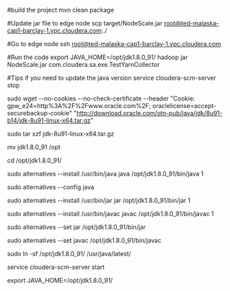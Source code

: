 #build the project
mvn clean package

#Update jar file to edge node
scp target/NodeScale.jar root@ted-malaska-cap1-barclay-1.vpc.cloudera.com:./

#Go to edge node
ssh root@ted-malaska-cap1-barclay-1.vpc.cloudera.com

#Run the code
export JAVA_HOME=/opt/jdk1.8.0_91/
hadoop jar NodeScale.jar com.cloudera.sa.exe.TestYarnCollector

#Tips if you need to update the java version
service cloudera-scm-server stop

sudo wget --no-cookies --no-check-certificate --header "Cookie: gpw_e24=http%3A%2F%2Fwww.oracle.com%2F; oraclelicense=accept-securebackup-cookie" "http://download.oracle.com/otn-pub/java/jdk/8u91-b14/jdk-8u91-linux-x64.tar.gz"

sudo tar xzf jdk-8u91-linux-x64.tar.gz

mv jdk1.8.0_91 /opt

cd /opt/jdk1.8.0_91/

sudo alternatives --install /usr/bin/java java /opt/jdk1.8.0_91/bin/java 1

sudo alternatives --config java

sudo alternatives --install /usr/bin/jar jar /opt/jdk1.8.0_91/bin/jar 1

sudo alternatives --install /usr/bin/javac javac /opt/jdk1.8.0_91/bin/javac 1

sudo alternatives --set jar /opt/jdk1.8.0_91/bin/jar

sudo alternatives --set javac /opt/jdk1.8.0_91/bin/javac

sudo ln -sf /opt/jdk1.8.0_91/ /usr/java/latest/

service cloudera-scm-server start

export JAVA_HOME=/opt/jdk1.8.0_91/